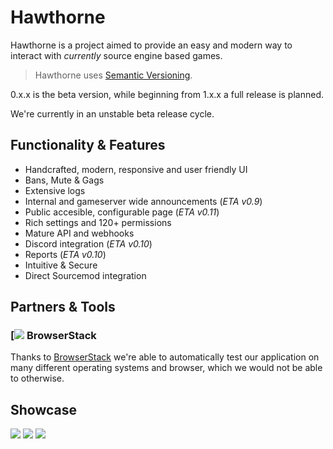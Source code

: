# Hawthorne

Hawthorne is a project aimed to provide an easy and modern way to interact with _currently_ source engine based games.

> Hawthorne uses [Semantic Versioning][1].

0.x.x is the beta version, while beginning from 1.x.x a full release is planned.

We're currently in an unstable beta release cycle.

## Functionality & Features
* Handcrafted, modern, responsive and user friendly UI
* Bans, Mute & Gags
* Extensive logs
* Internal and gameserver wide announcements (_ETA v0.9_)
* Public accesible, configurable page (_ETA v0.11_)
* Rich settings and 120+ permissions
* Mature API and webhooks
* Discord integration (_ETA v0.10_)
* Reports (_ETA v0.10_)
* Intuitive & Secure
* Direct Sourcemod integration

## Partners & Tools
### [![](https://images.g2crowd.com/uploads/product/image/social_landscape/social_landscape_1519937783/browserstack.png) BrowserStack
Thanks to [BrowserStack](https://www.browserstack.com) we're able to automatically test our application on many different operating systems and browser, which we would not be able to otherwise.

## Showcase
![][image-1]
![][image-2]
![][image-3]

[1]:  https://semver.org/

[image-1]:  docs/images/1.png
[image-2]:  docs/images/7.png
[image-3]:  docs/images/5.png
